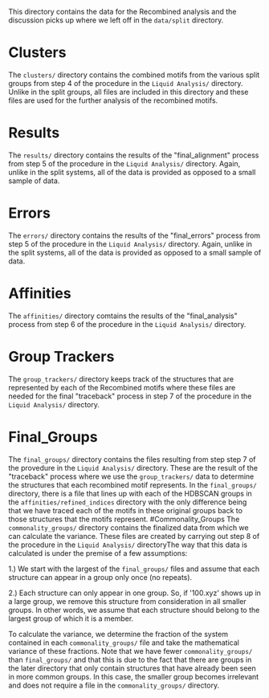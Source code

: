 This directory contains the data for the Recombined analysis and the discussion picks up where we left off in the `data/split` directory.
# Clusters
The `clusters/` directory contains the combined motifs from the various split groups from step 4 of the procedure in the `Liquid Analysis/` directory. Unlike in the split groups, all files are included in this directory and these files are used for the further analysis of the recombined motifs.
# Results
The `results/` directory contains the results of the "final_alignment" process from step 5 of the procedure in the `Liquid Analysis/` directory. Again, unlike in the split systems, all of the data is provided as opposed to a small sample of data.
# Errors
The `errors/` directory contains the results of the "final_errors" process from step 5 of the procedure in the `Liquid Analysis/` directory. Again, unlike in the split systems, all of the data is provided as opposed to a small sample of data.
# Affinities
The `affinities/` directory comtains the results of the "final_analysis" process from step 6 of the procedure in the `Liquid Analysis/` directory. 
# Group Trackers
The `group_trackers/` directory keeps track of the structures that are represented by each of the Recombined motifs where these files are needed for the final "traceback" process in step 7 of the procedure in the `Liquid Analysis/` directory.
# Final_Groups
The `final_groups/` directory contains the files resulting from step step 7 of the provedure in the `Liquid Analysis/` directory. These are the result of the "traceback" process where we use the `group_trackers/` data to determine the structures that each recombined motif represents. In the `final_groups/` directory, there is a file that lines up with each of the HDBSCAN groups in the `affinities/refined_indices` directory with the only difference being that we have traced each of the motifs in these original groups back to those structures that the motifs represent.
#Commonality_Groups
The `commonality_groups/` directory contains the finalized data from which we can calculate the variance. These files are created by carrying out step 8 of the procedure in the `Liquid Analysis/` directoryThe way that this data is calculated is under the premise of a few assumptions:

1.) We start with the largest of the `final_groups/` files and assume that each structure can appear in a group only once (no repeats).

2.) Each structure can only appear in one group. So, if '100.xyz' shows up in a large group, we remove this structure from consideration in all smaller groups. In other words, we assume that each structure should belong to the largest group of which it is a member.

To calculate the variance, we determine the fraction of the system contained in each `commonality_groups/` file and take the mathematical variance of these fractions. Note that we have fewer `commonality_groups/` than `final_groups/` and that this is due to the fact that there are groups in the later directory that only contain structures that have already been seen in more common groups. In this case, the smaller group becomes irrelevant and does not require a file in the `commonality_groups/` directory.
